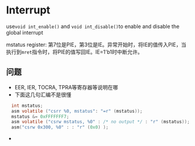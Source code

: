 # Interrupt
use`void int_enable()` and `void int_disable()`to enable and disable the global interrupt

mstatus register: 第7位是PIE，第3位是IE。异常开始时，将IE的值传入PIE，当执行到`mret`指令时，将PIE的值写回IE。IE=1'b1时中断允许。

## 问题
- EER, IER, TOCRA, TPRA等寄存器等说明在哪
- 下面这几句汇编不是很懂
```c
  int mstatus;
  asm volatile ("csrr %0, mstatus": "=r" (mstatus));
  mstatus &= 0xFFFFFFF7;
  asm volatile ("csrw mstatus, %0" : /* no output */ : "r" (mstatus));
  asm("csrw 0x300, %0" : : "r" (0x0) );
```
- 